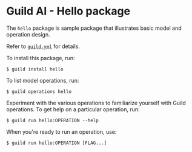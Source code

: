 # Guild AI - Hello package

The `hello` package is sample package that illustrates basic model and
operation design.

Refer to [`guild.yml`](guild.yml) for details.

To install this package, run:

```
$ guild install hello
```

To list model operations, run:

```
$ guild operations hello
```

Experiment with the various operations to familiarize yourself with
Guild operations. To get help on a particular operation, run:

```
$ guild run hello:OPERATION --help
```

When you're ready to run an operation, use:

```
$ guild run hello:OPERATION [FLAG...]
```
